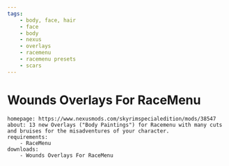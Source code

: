 ```yaml
---
tags:
    - body, face, hair
    - face
    - body
    - nexus
    - overlays
    - racemenu
    - racemenu presets
    - scars
---
```


# Wounds Overlays For RaceMenu

```project_info
homepage: https://www.nexusmods.com/skyrimspecialedition/mods/38547
about: 13 new Overlays ("Body Paintings") for Racemenu with many cuts and bruises for the misadventures of your character.
requirements:
    - RaceMenu
downloads:
    - Wounds Overlays For RaceMenu
```
